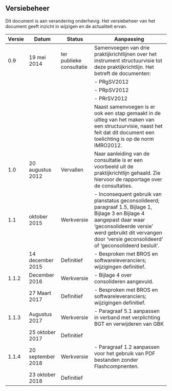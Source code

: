 <h2>Versiebeheer</h2>

Dit document is aan verandering onderhevig. Het versiebeheer van het document
geeft inzicht in wijzigen en de actualiteit ervan.

| **Versie** | **Datum**                        | **Status**               | **Aanpassing**                                                                                                                                                                                                                                                                                                                            |
|------------|----------------------------------|--------------------------|-------------------------------------------------------------------------------------------------------------------------------------------------------------------------------------------------------------------------------------------------------------------------------------------------------------------------------------------|
| 0.9        | 19 mei 2014                      | ter publieke consultatie | Samenvoegen van drie praktijkrichtlijnen over het instrument structuurvisie tot deze praktijkrichtlijn. Het betreft de documenten:                                                                                                                                                                                                        |
|            |                                  |                          | - PRgSV2012                                                                                                                                                                                                                                                                                                                               |
|            |                                  |                          | - PRpSV2012                                                                                                                                                                                                                                                                                                                               |
|            |                                  |                          | - PRrSV2012                                                                                                                                                                                                                                                                                                                               |
|            |                                  |                          | Naast samenvoegen is er ook een stap gemaakt in de uitleg van het maken van een structuurvisie, naast het feit dat dit document een toelichting is op de norm IMRO2012.                                                                                                                                                                   |
| 1.0        | 20 augustus 2012                 | Vervallen                | Naar aanleiding van de consultatie is er een voorbeeld uit de praktijkrichtlijn gehaald. Zie hiervoor de rapportage over de consultaties.                                                                                                                                                                                                 |
| 1.1        | oktober 2015                     | Werkversie               | - Inconsequent gebruik van planstatus geconsolideerd; paragraaf 1.5, Bijlage 1, Bijlage 3 en Bijlage 4 aangepast daar waar ‘geconsolideerde versie’ werd gebruikt dit vervangen door ‘versie geconsolideerd’ of ‘geconsolideerd besluit’.                                                                                                |
|            | 14 december 2015                 | Definitief               | - Besproken met BROS en softwareleveranciers; wijzigingen definitief.                                                                                                                                                                                                                                                                     |
| 1.1.2      | December 2016                    | Werkversie               | - Bijlage 4 over consolideren aangevuld.                                                                                                                                                                                                                                                                                                 |
|            | 27 Maart 2017                    | Definitief               | - Besproken met BROS en softwareleveranciers; wijzigingen definitief.                                                                                                                                                                                                                                                                     |
| 1.1.3      | Augustus 2017                    | Werkversie               | - Paragraaf 5.1 aanpassen in verband met verplichting BGT en verwijderen van GBK                                                                                                                                                                                                                                                         |
|            | 25 oktober 2017                  | Definitief               |                                                                                                                                                                                                                                                                                                                                           |
| 1.1.4      | 20 september 2018                | Werkversie               | - Paragraaf 1.2 aanpassen voor het gebruik van PDF bestanden zonder Flashcompnenten.                                                                                                                                                                                                                                                     |
|            | 23 oktober 2018                  | Definitief               |                                                                                                                                                                                                                                                                                                                                           |
